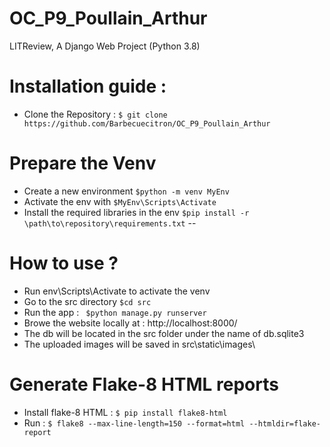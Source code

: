 # OC_P9_Poullain_Arthur

LITReview, A Django Web Project (Python 3.8)

# Installation guide :
* Clone the Repository : ```$ git clone https://github.com/Barbecuecitron/OC_P9_Poullain_Arthur ```

# Prepare the Venv 
* Create a new environment ``` $python -m venv MyEnv ```
* Activate the env with ``` $MyEnv\Scripts\Activate ```
* Install the required libraries in the env ``` $pip install -r \path\to\repository\requirements.txt ```
--
# How to use ?
* Run env\Scripts\Activate to activate the venv
* Go to the src directory ``` $cd src ```
* Run the app : ``` $python manage.py runserver```
* Browe the website locally at : http://localhost:8000/
* The db will be located in the src folder under the name of db.sqlite3
* The uploaded images will be saved in src\static\images\

# Generate Flake-8 HTML reports
* Install flake-8 HTML : ```$ pip install flake8-html  ```
* Run : ```$ flake8 --max-line-length=150 --format=html --htmldir=flake-report ```